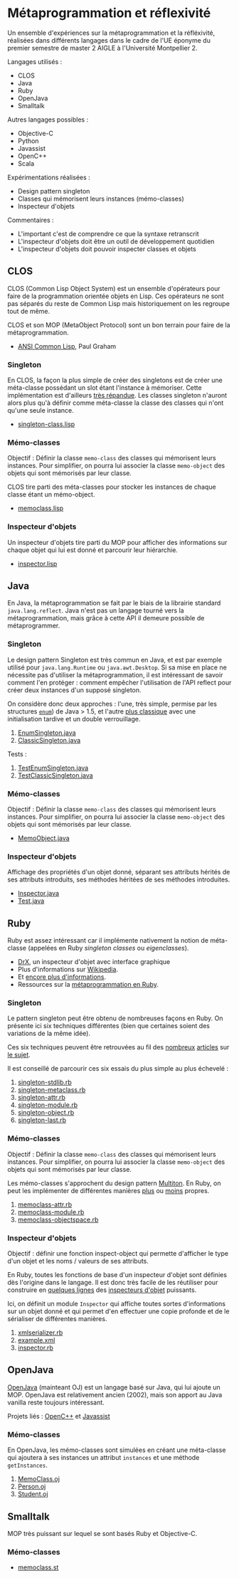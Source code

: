# Métaprogrammation et réflexivité #

Un ensemble d'expériences sur la métaprogrammation et la réfléxivité, réalisées dans différents langages dans le cadre de l'UE éponyme du premier semestre de master 2 AIGLE à l'Université Montpellier 2.

Langages utilisés :  
- CLOS
- Java
- Ruby
- OpenJava
- Smalltalk

Autres langages possibles :
- Objective-C
- Python
- Javassist
- OpenC++
- Scala

Expérimentations réalisées :
- Design pattern singleton
- Classes qui mémorisent leurs instances (mémo-classes)
- Inspecteur d'objets

Commentaires :
- L'important c'est de comprendre ce que la syntaxe retranscrit
- L'inspecteur d'objets doit être un outil de développement quotidien
- L'inspecteur d'objets doit pouvoir inspecter classes et objets

## CLOS ##

CLOS (Common Lisp Object System) est un ensemble d'opérateurs pour faire de la programmation orientée objets en Lisp. Ces opérateurs ne sont pas séparés du reste de Common Lisp mais historiquement on les regroupe tout de même.

CLOS et son MOP (MetaObject Protocol) sont un bon terrain pour faire de la métaprogrammation.

- [ANSI Common Lisp](http://www.paulgraham.com/acl.html), Paul Graham

### Singleton ###

En CLOS, la façon la plus simple de créer des singletons est de créer une méta-classe possédant un slot étant l'instance à mémoriser. Cette implémentation est d'ailleurs [très répandue](http://www.tfeb.org/lisp/hax.html#SINGLETON-CLASSES). Les classes singleton n'auront alors plus qu'à définir comme méta-classe la classe des classes qui n'ont qu'une seule instance.

- [singleton-class.lisp](https://github.com/ThibWeb/metaprogramming/blob/master/clos/singleton/singleton-class.lisp)

### Mémo-classes ###

Objectif : Définir la classe `memo-class` des classes qui mémorisent leurs instances. Pour simplifier, on pourra lui associer la classe `memo-object` des objets qui sont mémorisés par leur classe.

CLOS tire parti des méta-classes pour stocker les instances de chaque classe étant un mémo-object.

- [memoclass.lisp](https://github.com/ThibWeb/metaprogramming/blob/master/clos/memoclass/memoclass.lisp)

### Inspecteur d'objets ###

Un inspecteur d'objets tire parti du MOP pour afficher des informations sur chaque objet qui lui est donné et parcourir leur hiérarchie.

- [inspector.lisp](https://github.com/ThibWeb/metaprogramming/blob/master/clos/inspector/inspector.lisp)

## Java ##

En Java, la métaprogrammation se fait par le biais de la librairie standard `java.lang.reflect`. Java n'est pas un langage tourné vers la métaprogrammation, mais grâce à cette API il demeure possible de métaprogrammer.

### Singleton ###

Le design pattern Singleton est très commun en Java, et est par exemple utilisé pour `java.lang.Runtime` ou `java.awt.Desktop`. Si sa mise en place ne nécessite pas d'utiliser la métaprogrammation, il est intéressant de savoir comment l'en protéger : comment empêcher l'utilisation de l'API reflect pour créer deux instances d'un supposé singleton.

On considère donc deux approches : l'une, très simple, permise par les structures [`enum`](http://stackoverflow.com/questions/5735797/is-this-singleton-resistant-to-both-serialization-and-reflection-attacks)) de Java > 1.5, et l'autre [plus classique](http://technonstop.com/java-singleton-reflection-and-lazy-initialization) avec une initialisation tardive et un double verrouillage.

1. [EnumSingleton.java](https://github.com/ThibWeb/metaprogramming/blob/master/java/singleton/EnumSingleton.java)
2. [ClassicSingleton.java](https://github.com/ThibWeb/metaprogramming/blob/master/java/singleton/ClassicSingleton.java)

Tests :

1. [TestEnumSingleton.java](https://github.com/ThibWeb/metaprogramming/blob/master/java/singleton/TestEnumSingleton.java)
2. [TestClassicSingleton.java](https://github.com/ThibWeb/metaprogramming/blob/master/java/singleton/TestClassicSingleton.java)

### Mémo-classes ###

Objectif : Définir la classe `memo-class` des classes qui mémorisent leurs instances. Pour simplifier, on pourra lui associer la classe `memo-object` des objets qui sont mémorisés par leur classe.

- [MemoObject.java](https://github.com/ThibWeb/metaprogramming/blob/master/java/memoclass/MemoObject.java)

### Inspecteur d'objets ###

Affichage des propriétés d'un objet donné, séparant ses attributs hérités de ses attributs introduits, ses méthodes héritées de ses méthodes introduites.

- [Inspector.java](https://github.com/ThibWeb/metaprogramming/blob/master/java/inspector/Inspector.java)
- [Test.java](https://github.com/ThibWeb/metaprogramming/blob/master/java/inspector/Test.java)

## Ruby ##

Ruby est assez intéressant car il implémente nativement la notion de méta-classe (appelées en Ruby _singleton classes_ ou _eigenclasses_).

- [DrX](http://drx.rubyforge.org/), un inspecteur d'objet avec interface graphique
- Plus d'informations sur [Wikipedia](https://en.wikipedia.org/wiki/Metaclass).
- Et [encore plus d'informations](http://madebydna.com/all/code/2011/06/24/eigenclasses-demystified.html).
- Ressources sur la [métaprogrammation en Ruby](https://github.com/geetarista/ruby-metaprogramming).

### Singleton ###

Le pattern singleton peut être obtenu de nombreuses façons en Ruby. On présente ici six techniques différentes (bien que certaines soient des variations de la même idée).

Ces six techniques peuvent être retrouvées au fil des [nombreux](https://practicingruby.com/articles/shared/jleygxejeopq) [articles](http://selfless-singleton.rickwinfrey.com/2012/12/19/singleton-pattern-metaprogramming-remix/) sur [le sujet](http://dalibornasevic.com/posts/9-ruby-singleton-pattern-again).

Il est conseillé de parcourir ces six essais du plus simple au plus échevelé :

1. [singleton-stdlib.rb](https://github.com/ThibWeb/metaprogramming/blob/master/ruby/singleton/singleton-stdlib.rb)
2. [singleton-metaclass.rb](https://github.com/ThibWeb/metaprogramming/blob/master/ruby/singleton/singleton-metaclass.rb)
3. [singleton-attr.rb](https://github.com/ThibWeb/metaprogramming/blob/master/ruby/singleton/singleton-attr.rb)
4. [singleton-module.rb](https://github.com/ThibWeb/metaprogramming/blob/master/ruby/singleton/singleton-module.rb)
5. [singleton-object.rb](https://github.com/ThibWeb/metaprogramming/blob/master/ruby/singleton/singleton-object.rb)
6. [singleton-last.rb](https://github.com/ThibWeb/metaprogramming/blob/master/ruby/singleton/singleton-last.rb)

### Mémo-classes ###

Objectif : Définir la classe `memo-class` des classes qui mémorisent leurs instances. Pour simplifier, on pourra lui associer la classe `memo-object` des objets qui sont mémorisés par leur classe.

Les mémo-classes s'approchent du design pattern [Multiton](https://en.wikipedia.org/wiki/Multiton_pattern). En Ruby, on peut les implémenter de différentes manières [plus](http://www.ruby-forum.com/topic/101486) ou [moins](http://stackoverflow.com/questions/6365638/how-to-get-class-instances-in-ruby) propres.

1. [memoclass-attr.rb](https://github.com/ThibWeb/metaprogramming/blob/master/ruby/memoclass/memoclass-attr.rb)
2. [memoclass-module.rb](https://github.com/ThibWeb/metaprogramming/blob/master/ruby/memoclass/memoclass-module.rb)
3. [memoclass-objectspace.rb](https://github.com/ThibWeb/metaprogramming/blob/master/ruby/memoclass/memoclass-objectspace.rb)

### Inspecteur d'objets ###

Objectif : définir une fonction inspect-object qui permette d'afficher le type d'un objet et les noms / valeurs de ses attributs.

En Ruby, toutes les fonctions de base d'un inspecteur d'objet sont définies dès l'origine dans le langage. Il est donc très facile de les réutiliser pour construire en [quelques lignes](https://github.com/seeingidog/deeper) des [inspecteurs d'objet](https://github.com/ongaeshi/rubywho) puissants.

Ici, on définit un module `Inspector` qui affiche toutes sortes d'informations sur un objet donné et qui permet d'en effectuer une copie profonde et de le sérialiser de différentes manières.

1. [xmlserializer.rb](https://github.com/ThibWeb/metaprogramming/blob/master/ruby/inspector/xmlserializer.rb)
2. [example.xml](https://github.com/ThibWeb/metaprogramming/blob/master/ruby/inspector/example.xml)
3. [inspector.rb](https://github.com/ThibWeb/metaprogramming/blob/master/ruby/inspector/inspector.rb)

## OpenJava ##

[OpenJava](http://www.csg.is.titech.ac.jp/openjava/) (mainteant OJ) est un langage basé sur Java, qui lui ajoute un MOP. OpenJava est relativement ancien (2002), mais son apport au Java vanilla reste toujours intéressant.

Projets liés : [OpenC++](http://www.csg.is.titech.ac.jp/~chiba/openc++.html) et [Javassist](http://www.csg.is.titech.ac.jp/~chiba/javassist/)

### Mémo-classes ###

En OpenJava, les mémo-classes sont simulées en créant une méta-classe qui ajoutera à ses instances un attribut `instances` et une méthode `getInstances`.

1. [MemoClass.oj](https://github.com/ThibWeb/metaprogramming/blob/master/openjava/memoclass/MemoClass.oj)
2. [Person.oj](https://github.com/ThibWeb/metaprogramming/blob/master/openjava/memoclass/Person.oj)
3. [Student.oj](https://github.com/ThibWeb/metaprogramming/blob/master/openjava/memoclass/Student.oj)

## Smalltalk ##

MOP très puissant sur lequel se sont basés Ruby et Objective-C.

### Mémo-classes ###

- [memoclass.st](https://github.com/ThibWeb/metaprogramming/blob/master/smalltalk/memoclass/memoclass.st)
